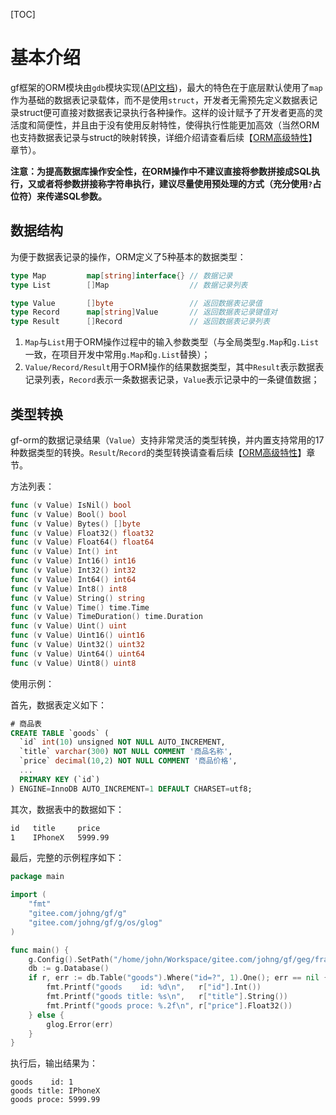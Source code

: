 
[TOC]

# 基本介绍

gf框架的ORM模块由`gdb`模块实现([API文档](https://godoc.org/github.com/johng-cn/gf/g/database/gdb))，最大的特色在于底层默认使用了```map```作为基础的数据表记录载体，而不是使用```struct```，开发者无需预先定义数据表记录struct便可直接对数据表记录执行各种操作。这样的设计赋予了开发者更高的灵活度和简便性，并且由于没有使用反射特性，使得执行性能更加高效（当然ORM也支持数据表记录与struct的映射转换，详细介绍请查看后续【[ORM高级特性](database/orm/senior.md)】章节）。

**注意：为提高数据库操作安全性，在ORM操作中不建议直接将参数拼接成SQL执行，又或者将参数拼接称字符串执行，建议尽量使用预处理的方式（充分使用```?```占位符）来传递SQL参数。**



## 数据结构

为便于数据表记录的操作，ORM定义了5种基本的数据类型：

```go
type Map         map[string]interface{} // 数据记录
type List        []Map                  // 数据记录列表

type Value       []byte                 // 返回数据表记录值
type Record      map[string]Value       // 返回数据表记录键值对
type Result      []Record               // 返回数据表记录列表
```

1. ```Map```与```List```用于ORM操作过程中的输入参数类型（与全局类型```g.Map```和```g.List```一致，在项目开发中常用`g.Map`和`g.List`替换）；
2. ```Value/Record/Result```用于ORM操作的结果数据类型，其中```Result```表示数据表记录列表，```Record```表示一条数据表记录，```Value```表示记录中的一条键值数据；



## 类型转换

gf-orm的数据记录结果（```Value```）支持非常灵活的类型转换，并内置支持常用的17种数据类型的转换。```Result```/```Record```的类型转换请查看后续【[ORM高级特性](database/orm/senior.md)】章节。

方法列表：
```go
func (v Value) IsNil() bool
func (v Value) Bool() bool
func (v Value) Bytes() []byte
func (v Value) Float32() float32
func (v Value) Float64() float64
func (v Value) Int() int
func (v Value) Int16() int16
func (v Value) Int32() int32
func (v Value) Int64() int64
func (v Value) Int8() int8
func (v Value) String() string
func (v Value) Time() time.Time
func (v Value) TimeDuration() time.Duration
func (v Value) Uint() uint
func (v Value) Uint16() uint16
func (v Value) Uint32() uint32
func (v Value) Uint64() uint64
func (v Value) Uint8() uint8
```

使用示例：

首先，数据表定义如下：
```sql
# 商品表
CREATE TABLE `goods` (
  `id` int(10) unsigned NOT NULL AUTO_INCREMENT,
  `title` varchar(300) NOT NULL COMMENT '商品名称',
  `price` decimal(10,2) NOT NULL COMMENT '商品价格',
  ...
  PRIMARY KEY (`id`)
) ENGINE=InnoDB AUTO_INCREMENT=1 DEFAULT CHARSET=utf8;
```
其次，数据表中的数据如下：
```html
id   title     price
1    IPhoneX   5999.99
```
最后，完整的示例程序如下：
```go
package main

import (
    "fmt"
    "gitee.com/johng/gf/g"
    "gitee.com/johng/gf/g/os/glog"
)

func main() {
	g.Config().SetPath("/home/john/Workspace/gitee.com/johng/gf/geg/frame")
    db := g.Database()
    if r, err := db.Table("goods").Where("id=?", 1).One(); err == nil {
        fmt.Printf("goods    id: %d\n",   r["id"].Int())
        fmt.Printf("goods title: %s\n",   r["title"].String())
        fmt.Printf("goods proce: %.2f\n", r["price"].Float32())
    } else {
        glog.Error(err)
    }
}
```
执行后，输出结果为：
```shell
goods    id: 1
goods title: IPhoneX
goods proce: 5999.99
```
